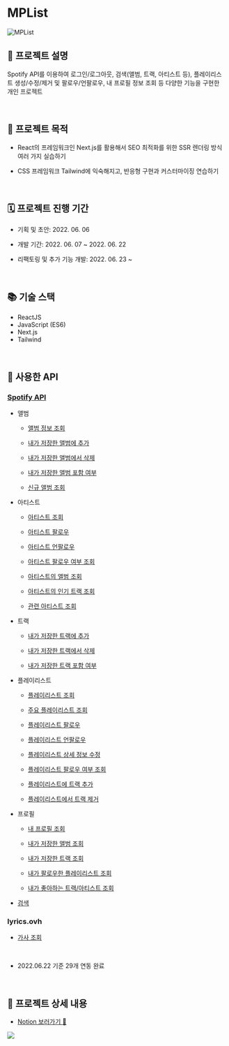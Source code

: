 # MPList

<img src="https://user-images.githubusercontent.com/95613159/175045939-ce402cd2-d926-49da-bc37-bd46a4967f16.png" alt="MPList">

## 📄 프로젝트 설명

Spotify API를 이용하여 로그인/로그아웃, 검색(앨범, 트랙, 아티스트 등), 플레이리스트 생성/수정/제거 및 팔로우/언팔로우, 내 프로필 정보 조회 등 다양한 기능을 구현한 개인 프로젝트

<br />

## 🎯 프로젝트 목적

- React의 프레임워크인 Next.js를 활용해서 SEO 최적화를 위한 SSR 렌더링 방식 여러 가지 실습하기

- CSS 프레임워크 Tailwind에 익숙해지고, 반응형 구현과 커스터마이징 연습하기

<br />

## 🗓 프로젝트 진행 기간

- 기획 및 초안: 2022. 06. 06

- 개발 기간: 2022. 06. 07 ~ 2022. 06. 22

- 리팩토링 및 추가 기능 개발: 2022. 06. 23 ~

<br />

## 📚 기술 스택

- ReactJS
- JavaScript (ES6)
- Next.js
- Tailwind

<br />

## 📑 사용한 API

### [Spotify API](https://developer.spotify.com/documentation/web-api/reference/#/)

- 앨범

  - [앨범 정보 조회](https://developer.spotify.com/documentation/web-api/reference/#/operations/get-an-album)

  - [내가 저장한 앨범에 추가](https://developer.spotify.com/documentation/web-api/reference/#/operations/save-albums-user)

  - [내가 저장한 앨범에서 삭제](https://developer.spotify.com/documentation/web-api/reference/#/operations/remove-albums-user)

  - [내가 저장한 앨범 포함 여부](https://developer.spotify.com/documentation/web-api/reference/#/operations/check-users-saved-albums)

  - [신규 앨범 조회](https://developer.spotify.com/documentation/web-api/reference/#/operations/get-new-releases)

- 아티스트

  - [아티스트 조회](https://developer.spotify.com/documentation/web-api/reference/#/operations/get-an-artist)

  - [아티스트 팔로우](https://developer.spotify.com/documentation/web-api/reference/#/operations/follow-artists-users)

  - [아티스트 언팔로우](https://developer.spotify.com/documentation/web-api/reference/#/operations/unfollow-artists-users)

  - [아티스트 팔로우 여부 조회](https://developer.spotify.com/documentation/web-api/reference/#/operations/check-current-user-follows)

  - [아티스트의 앨범 조회](https://developer.spotify.com/documentation/web-api/reference/#/operations/get-an-artists-albums)

  - [아티스트의 인기 트랙 조회](https://developer.spotify.com/documentation/web-api/reference/#/operations/get-an-artists-top-tracks)

  - [관련 아티스트 조회](https://developer.spotify.com/documentation/web-api/reference/#/operations/get-an-artists-related-artists)

- 트랙

  - [내가 저장한 트랙에 추가](https://developer.spotify.com/documentation/web-api/reference/#/operations/save-tracks-user)

  - [내가 저장한 트랙에서 삭제](https://developer.spotify.com/documentation/web-api/reference/#/operations/remove-tracks-user)

  - [내가 저장한 트랙 포함 여부](https://developer.spotify.com/documentation/web-api/reference/#/operations/check-users-saved-tracks)

- 플레이리스트

  - [플레이리스트 조회](https://developer.spotify.com/documentation/web-api/reference/#/operations/get-playlist)

  - [주요 플레이리스트 조회](https://developer.spotify.com/documentation/web-api/reference/#/operations/get-featured-playlists)

  - [플레이리스트 팔로우](https://developer.spotify.com/documentation/web-api/reference/#/operations/follow-playlist)

  - [플레이리스트 언팔로우](https://developer.spotify.com/documentation/web-api/reference/#/operations/unfollow-playlist)

  - [플레이리스트 상세 정보 수정](https://developer.spotify.com/documentation/web-api/reference/#/operations/get-playlist)

  - [플레이리스트 팔로우 여부 조회](https://developer.spotify.com/documentation/web-api/reference/#/operations/check-current-user-follows)

  - [플레이리스트에 트랙 추가](https://developer.spotify.com/documentation/web-api/reference/#/operations/add-tracks-to-playlist)

  - [플레이리스트에서 트랙 제거](https://developer.spotify.com/documentation/web-api/reference/#/operations/remove-tracks-playlist)

- 프로필

  - [내 프로필 조회](https://developer.spotify.com/documentation/web-api/reference/#/operations/get-current-users-profile)

  - [내가 저장한 앨범 조회](https://developer.spotify.com/documentation/web-api/reference/#/operations/get-users-saved-albums)

  - [내가 저장한 트랙 조회](https://developer.spotify.com/documentation/web-api/reference/#/operations/get-users-saved-tracks)

  - [내가 팔로우한 플레이리스트 조회](https://developer.spotify.com/documentation/web-api/reference/#/operations/get-a-list-of-current-users-playlists)

  - [내가 좋아하는 트랙/아티스트 조회](https://developer.spotify.com/documentation/web-api/reference/#/operations/get-users-top-artists-and-tracks)

- [검색](https://developer.spotify.com/documentation/web-api/reference/#/operations/search)

### lyrics.ovh

- [가사 조회](https://lyricsovh.docs.apiary.io/#)

<br />

- 2022.06.22 기준 29개 연동 완료

<br />

## 👀 프로젝트 상세 내용

- [Notion 보러가기 📝](https://www.notion.so/MPList-37103c94cbf14920a3e4bbae4a8d209b "Notion으로 이동")

<img src="https://user-images.githubusercontent.com/95613159/174396663-73e176c8-24a2-4059-936c-ef75a870b51d.png">
